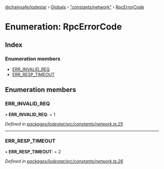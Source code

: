 [@chainsafe/lodestar](../README.md) › [Globals](../globals.md) › ["constants/network"](../modules/_constants_network_.md) › [RpcErrorCode](_constants_network_.rpcerrorcode.md)

# Enumeration: RpcErrorCode

## Index

### Enumeration members

* [ERR_INVALID_REQ](_constants_network_.rpcerrorcode.md#err_invalid_req)
* [ERR_RESP_TIMEOUT](_constants_network_.rpcerrorcode.md#err_resp_timeout)

## Enumeration members

###  ERR_INVALID_REQ

• **ERR_INVALID_REQ**: = 1

*Defined in [packages/lodestar/src/constants/network.ts:25](https://github.com/ChainSafe/lodestar/blob/393d800/packages/lodestar/src/constants/network.ts#L25)*

___

###  ERR_RESP_TIMEOUT

• **ERR_RESP_TIMEOUT**: = 2

*Defined in [packages/lodestar/src/constants/network.ts:26](https://github.com/ChainSafe/lodestar/blob/393d800/packages/lodestar/src/constants/network.ts#L26)*
